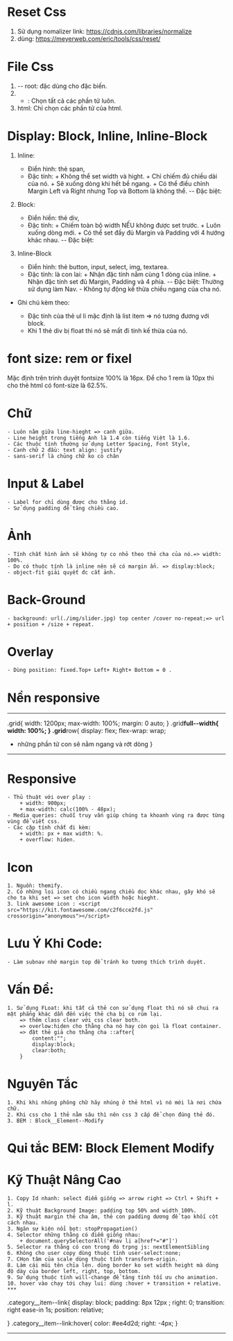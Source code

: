 # Reset Css

1. Sử dụng nomalizer
   link: https://cdnjs.com/libraries/normalize
2. dùng:
   https://meyerweb.com/eric/tools/css/reset/

# File Css

1. -- root: đặc dùng cho đặc biến.
2. - : Chọn tất cả các phần tử luôn.
3. html: Chỉ chọn các phần tử của html.

# Display: Block, Inline, Inline-Block

1. Inline:

   - Điển hình: thẻ span,
   - Đặc tính: + Không thể set width và hight. + Chỉ chiếm đủ chiều dài của nó. + Sẽ xuống dòng khi hết bề ngang. + Có thể điều chỉnh Margin Left và Right nhưng Top và Bottom là không thể.
     -- Đặc biệt:

2. Block:

   - Điển hiền: thẻ div,
   - Đặc tính: + Chiếm toàn bộ width NẾU không được set trước. + Luôn xuống dòng mới. + Có thể set đầy đủ Margin và Padding với 4 hướng khác nhau.
     -- Đặc biệt:

3. Inline-Block

   - Điển hình: thẻ button, input, select, img, textarea.
   - Đặc tính: là con lai: + Nhận đặc tính nằm cùng 1 dòng của inline. + Nhận đặc tính set đủ Margin, Padding và 4 phía.
     -- Đặc biệt: Thường sử dụng làm Nav. - Không tự động kế thừa chiều ngang của cha nó.

- Ghi chú kèm theo:

  - Đặc tính của thẻ ul li mặc định là list item => nó tương đương với block.
  - Khi 1 thẻ div bị float thì nó sẽ mất đi tính kế thừa của nó.

# font size: rem or fixel

Mặc định trên trình duyệt fontsize 100% là 16px.
Để cho 1 rem là 10px thì cho thẻ html có font-size là 62.5%.

# Chữ

    - Luôn nằm giữa line-hieght => canh giữa.
    - Line height trong tiếng Anh là 1.4 còn tiếng Việt là 1.6.
    - Các thuộc tính thường sử dụng Letter Spacing, Font Style,
    - Canh chữ 2 đầu: text align: justify
    - sans-serif là chủng chữ ko có chân

# Input & Label

    - Label for chỉ dùng được cho thằng id.
    - Sử dụng padding để tăng chiều cao.

# Ảnh

    - Tính chất hình ảnh sẽ không tự co nhỏ theo thẻ cha của nó.=> width: 100%.
    - Do có thuộc tính là inline nên sẽ có margin ẩn. => display:block;
    - object-fit giải quyết đc cắt ảnh.

# Back-Ground

    - background: url(./img/slider.jpg) top center /cover no-repeat;=> url + position + /size + repeat.

# Overlay

    - Dùng position: fixed.Top+ Left+ Right+ Bottom = 0 .

# Nền responsive

---

.grid{
width: 1200px;
max-width: 100%;
margin: 0 auto;
}
.grid**full--width{
width: 100%;
}
.grid**row{
display: flex;
flex-wrap: wrap;

- những phần tử con sẽ nằm ngang và rớt dòng
  }

---

# Responsive

    - Thủ thuật với over play :
        + width: 900px;
        + max-width: calc(100% - 48px);
    - Media queries: chuỗi truy vấn giúp chúng ta khoanh vùng ra được từng vùng để viết css.
    - Các cặp tính chất đi kèm:
        + width: px + max width: %.
        + overflow: hiden.

# Icon

    1. Nguồn: themify.
    2. Có những lọi icon có chiều ngang chiều dọc khác nhau, gây khó sẽ cho ta khi set => set cho icon width hoặc hieght.
    3. link awesome icon : <script src="https://kit.fontawesome.com/c2f6cce2fd.js" crossorigin="anonymous"></script>

# Lưu Ý Khi Code:

    - Làm subnav nhớ margin top để tránh ko tương thích trình duyệt.

# Vấn Đề:

    1. Sử dụng FLoat: khi tất cả thẻ con sử dụng float thì nó sẽ chui ra mặt phẳng khác dẫn đến việc thẻ cha bị co rúm lại.
        => thêm class clear với css clear both.
        => overlow:hiden cho thằng cha nó hay còn gọi là float container.
        => đặt thẻ giả cho thằng cha ::after{
            content:"";
            display:block;
            clear:both;
        }

# Nguyên Tắc

    1. Khi khi nhúng phông chữ hãy nhúng ở thẻ html vì nó mới là nơi chứa chữ.
    2. Khi css cho 1 thẻ nằm sâu thì nên css 3 cấp để chọn đúng thẻ đó.
    3. BEM : Block__Element--Modify

# Qui tắc BEM: Block Element Modify

# Kỹ Thuật Nâng Cao

    1. Copy Id nhanh: select điểm giống => arrow right => Ctrl + Shift + l.
    2. Kỹ thuật Background Image: padding top 50% and width 100%.
    3. Kỹ thuật margin thẻ cha âm, thẻ con padding dương để tạo khối cột cách nhau.
    3. Ngăn sự kiện nổi bọt: stopPropagation()
    4. Selector những thằng có điểm giống nhau:
        + document.querySelectorAll('#nav li a[href*="#"]')
    5. Selector ra thằng có con trong đó trpng js: nextElementSibling
    6. Không cho user copy dùng thuộc tính user-select:none;
    7. CHọn tâm của scale dùng thuộc tính transform-origin.
    8. Làm cái mũi tên chỉa lên. dùng border ko set width height mà dùng độ dày của border left, right, top, bottom.
    9. Sử dụng thuộc tính will-change để tăng tính tối ưu cho animation.
    10. hover vào chạy tới chạy lui: dùng :hover + transition + relative.
    ***

.category\_\_item--link{
display: block;
padding: 8px 12px ;
right: 0;
transition: right ease-in 1s;
position: relative;

}
.category\_\_item--link:hover{
color: #ee4d2d;
right: -4px;
}

---
